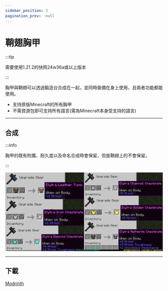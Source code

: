 ```yaml
---
sidebar_position: 3
pagination_prev:  null 
---
```


# 鞘翅胸甲

:::tip

需要使用1.21.2的快照24w36a或以上版本

:::

胸甲與鞘翅可以透過鍛造台合成在一起，並同時裝備在身上使用，且兩者功能都能使用。

- 支持原版Minecraft的所有胸甲
- 不需資源包即可支持所有語言(需為Minecraft本身受支持的語言)

---
## 合成

:::info

胸甲的既有附魔、耐久度以及命名合成時會保留，但是鞘翅上的不會保留。

:::

![craft](./img/craft.png)

---
## 下載

<a className="button button--success button--lg" target="_blank" href="https://modrinth.com/datapack/elytra_chestplate">Modrinth</a>